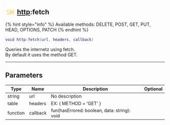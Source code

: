 ## <img src="../../.gitbook/assets/shared.png" width="32" height="32" /> [http](../http/README.md):fetch

{% hint style="info" %} Available methods: DELETE, POST, GET, PUT, HEAD, OPTIONS, PATCH {% endhint %}


```lua
void http:fetch(url, headers, callback)
```

Queries the internetz using fetch.<br>By default it uses the method GET.<br>

-----------------
## Parameters

| Type   | Name | Description | Optional |
| ------ | ---- | ----------- | -------: |
| string | url | No description |  |
| table | headers | EX: { METHOD = 'GET' } |  |
| function | callback | fun(hasErrored: boolean, data: string): void |  |
